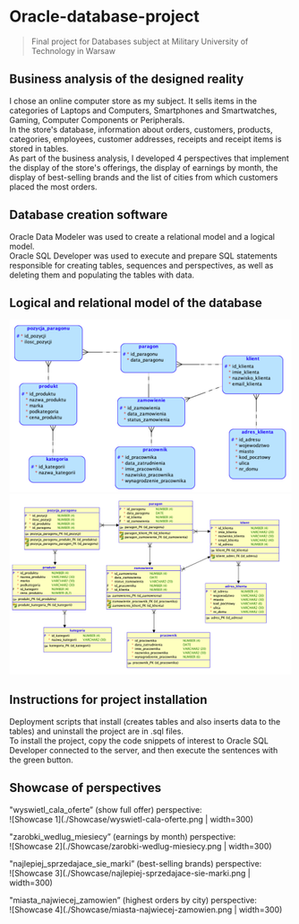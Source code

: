 # Oracle-database-project
> Final project for Databases subject at Military University of Technology in Warsaw

## Business analysis of the designed reality
I chose an online computer store as my subject. It sells items in the categories of Laptops and Computers, Smartphones and Smartwatches, Gaming, Computer Components or Peripherals.<br>
In the store's database, information about orders, customers, products, categories, employees, customer addresses, receipts and receipt items is stored in tables.<br>
As part of the business analysis, I developed 4 perspectives that implement the display of the store's offerings, the display of earnings by month, the display of best-selling brands and the list of cities from which customers placed the most orders.

## Database creation software
Oracle Data Modeler was used to create a relational model and a logical model.<br>
Oracle SQL Developer was used to execute and prepare SQL statements responsible for creating tables, sequences and perspectives, as well as deleting them and populating the tables with data. 

## Logical and relational model of the database
![Logical model](./logical-model.png)
![Relational model](./relational-model.png)

## Instructions for project installation
Deployment scripts that install (creates tables and also inserts data to the tables) and uninstall the project are in .sql files.<br>
To install the project, copy the code snippets of interest to Oracle SQL Developer connected to the server, and then execute the sentences with the green button.

## Showcase of perspectives
"wyswietl_cala_oferte” (show full offer) perspective: <br>
![Showcase 1](./Showcase/wyswietl-cala-oferte.png  | width=300)

"zarobki_wedlug_miesiecy” (earnings by month) perspective: <br>
![Showcase 2](./Showcase/zarobki-wedlug-miesiecy.png  | width=300)

"najlepiej_sprzedajace_sie_marki” (best-selling brands) perspective: <br>
![Showcase 3](./Showcase/najlepiej-sprzedajace-sie-marki.png | width=300)

"miasta_najwiecej_zamowien” (highest orders by city) perspective: <br>
![Showcase 4](./Showcase/miasta-najwiecej-zamowien.png | width=300)
